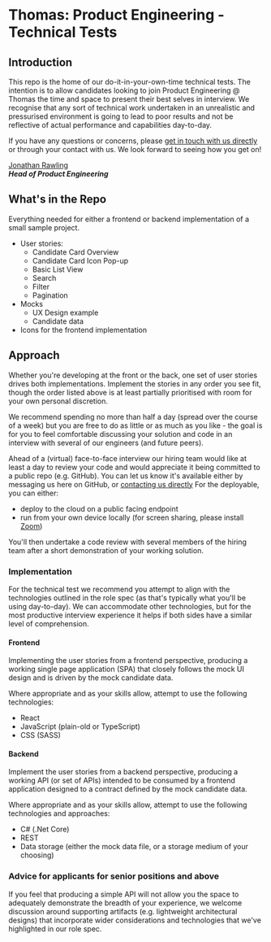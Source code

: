 # Thomas: Product Engineering - Technical Tests
## Introduction
This repo is the home of our do-it-in-your-own-time technical tests. The intention is to allow candidates looking to join Product Engineering @ Thomas the time and space to present their best selves in interview. We recognise that any sort of technical work undertaken in an unrealistic and pressurised environment is going to lead to poor results and not be reflective of actual performance and capabilities day-to-day.

If you have any questions or concerns, please [get in touch with us directly](mailto:engineering@gthomas.co.uk "mailto: Product Engineering") or through your contact with us. We look forward to seeing how you get on!

[Jonathan Rawling](https://www.linkedin.com/in/jrawling/)<br>
***Head of Product Engineering***

## What's in the Repo

Everything needed for either a frontend or backend implementation of a small sample project.

- User stories:
    - Candidate Card Overview
    - Candidate Card Icon Pop-up
    - Basic List View
    - Search
    - Filter
    - Pagination
- Mocks
    - UX Design example
    - Candidate data
- Icons for the frontend implementation

## Approach

Whether you're developing at the front or the back, one set of user stories drives both implementations. Implement the stories in any order you see fit, though the order listed above is at least partially prioritised with room for your own personal discretion.

We recommend spending no more than half a day (spread over the course of a week) but you are free to do as little or as much as you like - the goal is for you to feel comfortable discussing your solution and code in an interview with several of our engineers (and future peers).

Ahead of a (virtual) face-to-face interview our hiring team would like at least a day to review your code and would appreciate it being committed to a public repo (e.g. GitHub). You can let us know it's available either by messaging us here on GitHub, or [contacting us directly](mailto:engineering@gthomas.co.uk "mailto: Product Engineering") For the deployable, you can either:

- deploy to the cloud on a public facing endpoint
- run from your own device locally (for screen sharing, please install [Zoom](https://zoom.us/download "Zoom's download link"))

You'll then undertake a code review with several members of the hiring team after a short demonstration of your working solution.

### Implementation

For the technical test we recommend you attempt to align with the technologies outlined in the role spec (as that's typically what you'll be using day-to-day). We can accommodate other technologies, but for the most productive interview experience it helps if both sides have a similar level of comprehension.

#### Frontend

Implementing the user stories from a frontend perspective, producing a working single page application (SPA) that closely follows the mock UI design and is driven by the mock candidate data.

Where appropriate and as your skills allow, attempt to use the following technologies:

- React
- JavaScript (plain-old or TypeScript)
- CSS (SASS)

#### Backend

Implement the user stories from a backend perspective, producing a working API (or set of APIs) intended to be consumed by a frontend application designed to a contract defined by the mock candidate data.

Where appropriate and as your skills allow, attempt to use the following technologies and approaches:

- C# (.Net Core)
- REST
- Data storage (either the mock data file, or a storage medium of your choosing)

### Advice for applicants for senior positions and above

If you feel that producing a simple API will not allow you the space to adequately demonstrate the breadth of your experience, we welcome discussion around supporting artifacts  (e.g. lightweight architectural designs) that incorporate wider considerations and technologies that we've highlighted in our role spec. 
